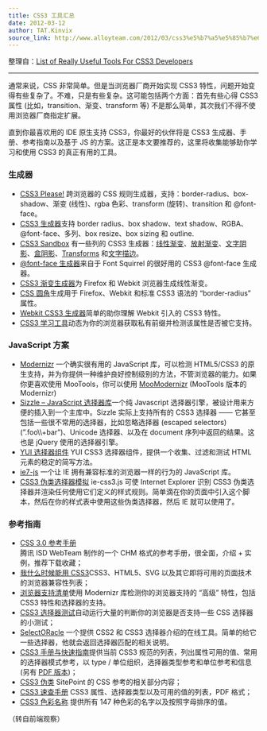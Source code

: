```yaml
---
title: CSS3 工具汇总
date: 2012-03-12
author: TAT.Kinvix
source_link: http://www.alloyteam.com/2012/03/css3%e5%b7%a5%e5%85%b7%e6%b1%87%e6%80%bb/
---
```


<!-- {% raw %} - for jekyll -->

整理自：[List of Really Useful Tools For CSS3 Developers](http://www.w3avenue.com/2010/04/09/list-of-really-useful-tools-for-css3-developers/)

* * *

通常来说，CSS 非常简单。但是当浏览器厂商开始实现 CSS3 特性，问题开始变得有些复杂了。不难，只是有些复杂。这可能包括两个方面：首先有些心得 CSS3 属性 (比如，transition、渐变、transform 等) 不是那么简单，其次我们不得不使用浏览器厂商指定扩展。

直到你最喜欢用的 IDE 原生支持 CSS3，你最好的伙伴将是 CSS3 生成器、手册、参考指南以及基于 JS 的方案。这正是本文要推荐的，这里将收集能够助你学习和使用 CSS3 的真正有用的工具。  

### 生成器

-   [CSS3 Please!](http://css3please.com/) 跨浏览器的 CSS 规则生成器，支持：border-radius、box-shadow、渐变 (线性)、rgba 色彩、transform (旋转)、transition 和 @font-face。
-   [CSS3 生成器](http://css3generator.com/)支持 border radius、box shadow、text shadow、RGBA、@font-face、多列、box resize、box sizing 和 outline.
-   [CSS3 Sandbox](http://westciv.com/tools/index.html) 有一些列的 CSS3 生成器：[线性渐变](http://westciv.com/tools/gradients/)、[放射渐变](http://westciv.com/tools/radialgradients/index.html)、[文字阴影](http://westciv.com/tools/shadows/index.html)、[盒阴影](http://westciv.com/tools/boxshadows/index.html)、[Transforms](http://westciv.com/tools/transforms/index.html) 和[文字描边](http://westciv.com/tools/textStroke/index.html)。
-   [@font-face 生成器](http://www.fontsquirrel.com/fontface/generator)来自于 Font Squirrel 的很好用的 CSS3 @font-face 生成器。
-   [CSS3 渐变生成器](http://gradients.glrzad.com/)为 Firefox 和 Webkit 浏览器生成线性渐变。
-   [CSS 圆角](http://border-radius.com/)生成用于 Firefox、Webkit 和标准 CSS3 语法的 “border-radius” 属性。
-   [Webkit CSS3 生成器](http://www.widgetpad.com/694/)简单的助你理解 Webkit 引入的 CSS3 特性。
-   [CSS3 学习工具](http://leaverou.me/scripts/css3learn.html)动态为你的浏览器获取私有前缀并检测该属性是否被它支持。

### JavaScript 方案

-   [Modernizr](http://www.modernizr.com/) 一个确实很有用的 JavaScript 库，可以检测 HTML5/CSS3 的原生支持，并为你提供一种维护良好控制级别的方法，不管浏览器的能力。如果你更喜欢使用 MooTools，你可以使用 [MooModernizr](http://www.aryweb.nl/projects/mooModernizr/) (MooTools 版本的 Modernizr)
-   [Sizzle – JavaScript 选择器库](http://sizzlejs.com/)一个纯 Javascript 选择器引擎，被设计用来方便的插入到一个主库中。Sizzle 实际上支持所有的 CSS3 选择器 —— 它甚至包括一些很不常用的选择器，比如忽略选择器 (escaped selectors)(”.foo\\\\+bar”)、Unicode 选择器、以及在 document 序列中返回的结果。这也是 jQuery 使用的选择器引擎。
-   [YUI 选择器组件](http://developer.yahoo.com/yui/selector/) YUI CSS3 选择器组件，提供一个收集、过滤和测试 HTML 元素的稳定的简写方法。
-   [ie7-js](http://code.google.com/p/ie7-js/) 一个让 IE 拥有兼容标准的浏览器一样的行为的 JavaScript 库。
-   [CSS3 伪类选择器模拟](http://www.keithclark.co.uk/labs/ie-css3/) ie-css3.js 可使 Internet Explorer 识别 CSS3 伪类选择器并渲染任何使用它们定义的样式规则。简单滴在你的页面中引入这个脚本，然后在你的样式表中使用这些伪类选择器，然后 IE 就可以使用了。

### 参考指南

-   [CSS 3.0 参考手册](http://isd.tencent.com/css3/)  
    腾讯 ISD WebTeam 制作的一个 CHM 格式的参考手册，很全面，介绍 + 实例，推荐下载收藏；
-   [我什么时候能用 CSS3](http://a.deveria.com/caniuse/#agents=All&eras=All&cats=CSS3&statuses=rec,pr,cr,wd,ietf)CSS3、HTML5、SVG 以及其它即将可用的页面技术的浏览器兼容性列表；
-   [浏览器支持清单](http://www.findmebyip.com/)使用 Modernizr 库检测你的浏览器支持的 “高级” 特性，包括 CSS3 特性和选择器的支持。
-   [CSS3 选择器测试](http://tools.css3.info/selectors-test/test.html)自动运行大量的判断你的浏览器是否支持一些 CSS 选择器的小测试；
-   [SelectORacle](http://gallery.theopalgroup.com/selectoracle/) 一个提供 CSS2 和 CSS3 选择器介绍的在线工具。简单的给它一些选择器，他就会返回选择器匹配的相关说明。
-   [CSS3 手册与快速指南](http://jspedia.com/complete-up-to-date-css3-cheat-sheet-quick-reference-guide.html)提供当前 CSS3 规范的列表，列出属性可用的值、常用的选择器模式参考，以 type / 单位组织，选择器类型参考和单位参考和信息 (另有 [PDF 版本](http://www.veign.com/reference/css3-guide.php))；
-   [CSS3 伪类](http://reference.sitepoint.com/css/css3psuedoclasses) SitePoint 的 CSS 参考的相关部分内容；
-   [CSS3 速查手册](http://www.smashingmagazine.com/2009/07/13/css-3-cheat-sheet-pdf/) CSS3 属性、选择器类型以及可用的值的列表，PDF 格式；
-   [CSS3 色彩名称](http://www.codenique.com/web_color/css3_color_names.php) 提供所有 147 种色彩的名字以及按照字母排序的值。

（转自前端观察）


<!-- {% endraw %} - for jekyll -->